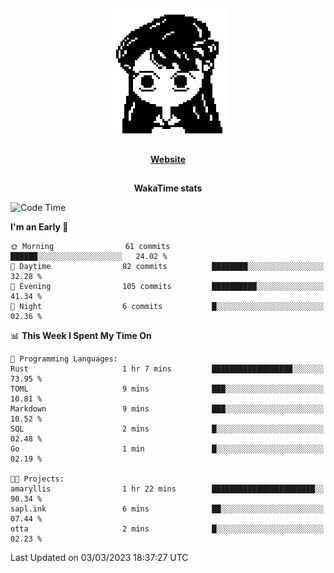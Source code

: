 ##

<p align="center">
  <img src="./person.gif" />
</p>

##

<div align="center">
  <p>
    <strong>
    <a href='https://domm.me'>Website</a>
    </strong>
  </p>
</div>

##

<div align="center">
  <p>
    <strong>
    WakaTime stats
    </strong>
  </p>
</div>

<!--START_SECTION:waka-->
![Code Time](http://img.shields.io/badge/Code%20Time-45%20hrs%203%20mins-blue)

**I'm an Early 🐤** 

```text
🌞 Morning                61 commits          ██████░░░░░░░░░░░░░░░░░░░   24.02 % 
🌆 Daytime                82 commits          ████████░░░░░░░░░░░░░░░░░   32.28 % 
🌃 Evening                105 commits         ██████████░░░░░░░░░░░░░░░   41.34 % 
🌙 Night                  6 commits           █░░░░░░░░░░░░░░░░░░░░░░░░   02.36 % 
```


📊 **This Week I Spent My Time On** 

```text
💬 Programming Languages: 
Rust                     1 hr 7 mins         ██████████████████░░░░░░░   73.95 % 
TOML                     9 mins              ███░░░░░░░░░░░░░░░░░░░░░░   10.81 % 
Markdown                 9 mins              ███░░░░░░░░░░░░░░░░░░░░░░   10.52 % 
SQL                      2 mins              █░░░░░░░░░░░░░░░░░░░░░░░░   02.48 % 
Go                       1 min               █░░░░░░░░░░░░░░░░░░░░░░░░   02.19 % 

🐱‍💻 Projects: 
amaryllis                1 hr 22 mins        ███████████████████████░░   90.34 % 
sapl.ink                 6 mins              ██░░░░░░░░░░░░░░░░░░░░░░░   07.44 % 
otta                     2 mins              █░░░░░░░░░░░░░░░░░░░░░░░░   02.23 % 
```


 Last Updated on 03/03/2023 18:37:27 UTC
<!--END_SECTION:waka-->

